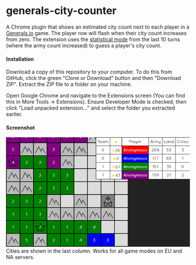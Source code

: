 generals-city-counter
=========

A Chrome plugin that shows an estimated city count next to each player in a [Generals.io](http://generals.io) game. The player row will flash when their city count increases from zero. The extension uses the [statistical mode](https://en.wikipedia.org/wiki/Mode_(statistics)) from the last 10 turns (where the army count increased) to guess a player's city count.

#### Installation
Download a copy of this repository to your computer. To do this from GitHub, click the green "Clone or Download" button and then "Download ZIP". Extract the ZIP file to a folder on your machine.

Open Google Chrome and navigate to the Extensions screen (You can find this in More Tools -> Extensions). Ensure Developer Mode is checked, then click "Load unpacked extension..." and select the folder you extracted earlier.

#### Screenshot
![Screenshot](screenshot.png)
Cities are shown in the last column. Works for all game modes on EU and NA servers.

